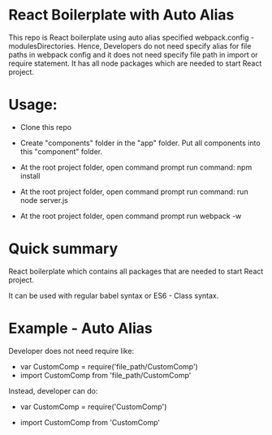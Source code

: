 # React Boilerplate with Auto Alias #

This repo is React boilerplate using auto alias specified webpack.config - modulesDirectories.
Hence, Developers do not need specify alias for file paths in webpack config and it does not need specify file path in import or require statement.
It has all node packages which are needed to start React project.

# Usage: #

* Clone this repo

* Create "components" folder in the "app" folder. Put all components into this "component" folder.

* At the root project folder, open command prompt run command: npm install

* At the root project folder, open command prompt run command: run node server.js 

* At the root project folder, open command prompt run webpack -w 

# Quick summary #
React boilerplate which contains all packages that are needed to start React project.

It can be used with regular babel syntax or ES6 - Class syntax.

# Example - Auto Alias #
Developer does not need require like:

* var CustomComp = require('file_path/CustomComp') 
* import CustomComp from 'file_path/CustomComp'

Instead, developer can do:

* var CustomComp = require('CustomComp')

* import CustomComp from 'CustomComp'